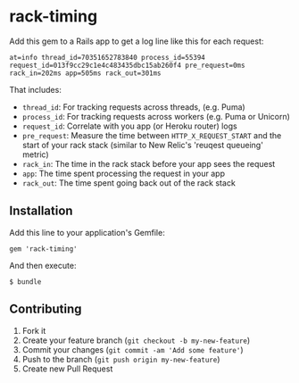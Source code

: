 # rack-timing

Add this gem to a Rails app to get a log line like this for each request:

    at=info thread_id=70351652783840 process_id=55394 request_id=013f9cc29c1e4c483435dbc15ab260f4 pre_request=0ms rack_in=202ms app=505ms rack_out=301ms

That includes:

* `thread_id`: For tracking requests across threads, (e.g. Puma)
* `process_id`: For tracking requests across workers (e.g. Puma or Unicorn)
* `request_id`: Correlate with you app (or Heroku router) logs
* `pre_request`: Measure the time between `HTTP_X_REQUEST_START` and the start of your rack stack (similar to New Relic's 'reuqest queueing' metric)
* `rack_in`: The time in the rack stack before your app sees the request
* `app`: The time spent processing the request in your app
* `rack_out`: The time spent going back out of the rack stack

## Installation

Add this line to your application's Gemfile:

    gem 'rack-timing'

And then execute:

    $ bundle

## Contributing

1. Fork it
2. Create your feature branch (`git checkout -b my-new-feature`)
3. Commit your changes (`git commit -am 'Add some feature'`)
4. Push to the branch (`git push origin my-new-feature`)
5. Create new Pull Request
